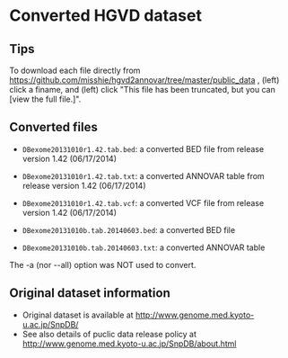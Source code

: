# Converted HGVD dataset

## Tips
To download each file directly from https://github.com/misshie/hgvd2annovar/tree/master/public_data , (left) click a finame, and (left) click "This file has been truncated, but you can [view the full file.]".

## Converted files

* `DBexome20131010r1.42.tab.bed`: a converted BED file from release version 1.42 (06/17/2014)
* `DBexome20131010r1.42.tab.txt`: a converted ANNOVAR table from release version 1.42 (06/17/2014)
* `DBexome20131010r1.42.tab.vcf`: a converted VCF file from release version 1.42 (06/17/2014)

* `DBexome20131010b.tab.20140603.bed`: a converted BED file
* `DBexome20131010b.tab.20140603.txt`: a converted ANNOVAR table

The -a (nor --all) option was NOT used to convert.  

## Original dataset information
* Original dataset is available at http://www.genome.med.kyoto-u.ac.jp/SnpDB/
* See also details of puclic data release policy at http://www.genome.med.kyoto-u.ac.jp/SnpDB/about.html
